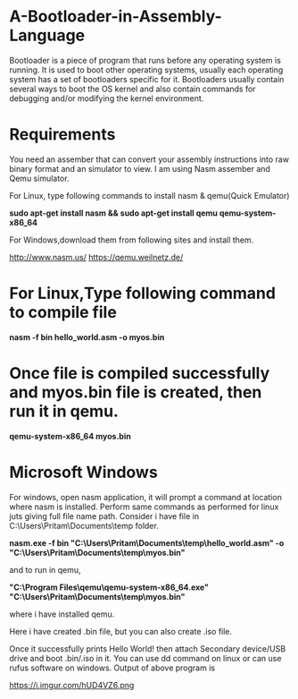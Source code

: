 # A-Bootloader-in-Assembly-Language

 Bootloader is a piece of program that runs before any operating system is running.
 It is used to boot other operating systems, usually each operating system has a set of bootloaders specific for it.
Bootloaders usually contain several ways to boot the OS kernel and also contain commands for debugging and/or modifying the kernel environment.

# Requirements

You need an assember that can convert your assembly instructions into raw binary format and an simulator to view.
I am using Nasm assember and Qemu simulator.

For Linux, type following commands to install nasm & qemu(Quick Emulator)

 **sudo apt-get install nasm && sudo apt-get install qemu qemu-system-x86_64**

For Windows,download them from following sites and install them.

http://www.nasm.us/
https://qemu.weilnetz.de/

# For Linux,Type following command to compile file

  **nasm -f bin hello_world.asm -o myos.bin**
  
# Once file is compiled successfully and myos.bin file is created, then run it in qemu. 

  **qemu-system-x86_64 myos.bin**
  
# Microsoft Windows

For windows, open nasm application, it will prompt a command at location where nasm is installed.
Perform same commands as performed for linux juts giving full file name path.
Consider i have file in C:\Users\Pritam\Documents\temp folder.

  **nasm.exe -f bin "C:\Users\Pritam\Documents\temp\hello_world.asm" 
                                                  -o "C:\Users\Pritam\Documents\temp\myos.bin"**
  
  and to run in qemu,
  
  **"C:\Program Files\qemu\qemu-system-x86_64.exe"  "C:\Users\Pritam\Documents\temp\myos.bin"**
  
where i have installed qemu.

Here i have created .bin file, but you can also create .iso file.

Once it successfully prints Hello World! then attach Secondary device/USB drive and boot .bin/.iso in it.
You can use dd command on linux or can use rufus software on windows.
Output of above program is 

https://i.imgur.com/hUD4VZ6.png

